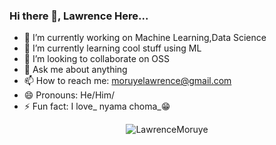 ### Hi there 👋, Lawrence Here... 



- 🔭 I’m currently working on Machine Learning,Data Science
- 🌱 I’m currently learning cool stuff using ML
- 👯 I’m looking to collaborate on OSS
- 💬 Ask me about anything 
- 📫 How to reach me: moruyelawrence@gmail.com
- 😄 Pronouns: He/Him/
- ⚡ Fun fact: I love_ nyama choma_😁

<p align="center"> <img src="https://github-readme-stats.vercel.app/api?username=LawrenceMoruye&show_icons=true&theme=gotham" alt="LawrenceMoruye" />

